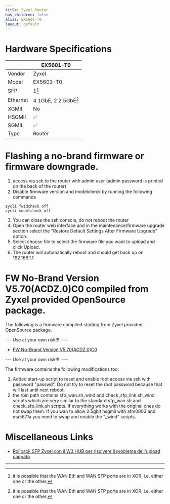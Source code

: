 ```yaml
---
title: Zyxel Router
has_children: false
alias: EX5601-T0
layout: default
---
```


# Hardware Specifications

|          | EX5601-T0              |
| -------- | ---------------------- |
| Vendor   | Zyxel                  |
| Model    | EX5601-T0              |
| SFP      | 1[^xor]                |
| Ethernet | 4 1GbE, 2 2.5GbE[^xor] |
| XGMII    | No                     |
| HSGMII   | ✅                     |
| SGMII    | ✅                     |
| Type     | Router                 |

# Flashing a no-brand firmware or firmware downgrade.

1. access via ssh to the router with admin user (admin password is printed on the back of the router)
2. Disable firmware version and modelcheck by running the following commands
```
zycli fwidcheck off
zycli modelcheck off
```
3. You can close the ssh console, do not reboot the router
4. Open the router web interface and in the maintenance/firmware upgrade section select the "Restore Default Settings After Firmware Upgrade" option.
5. Select choose file to select the firmware file you want to upload and click Upload.
6. The router will automatically reboot and should get back up on 192.168.1.1

# FW No-Brand Version V5.70(ACDZ.0)C0 compiled from Zyxel provided OpenSource package.
The following is a firmware compiled starting from Zyxel provided OpenSource package. 

--- Use at your own risk!!!! ---

- [FW No-Brand Version V5.70(ACDZ.0)C0](https://mega.nz/file/7FZlWTzQ#F8Q_whoW4h1ETRUAzHe4PXIiK6TVj7uay_OtZxfmR6k)

--- Use at your own risk!!!! ---

The firmware contains the following modifications too:

1. Added start-up script to reset and enable root access via ssh with password "passwd". Do not try to reset the root password because that will last until next reboot.
2. the /bin path contains sfp_wan.sh_wind and check_sfp_link.sh_wind scripts which are very similar to the standard sfp_wan.sh and check_sfp_link.sh scripts. If everything works with the original ones do not swap them. If you wan to allow 2.5gbit hsgmii with afm0003 and ma5671a you need to swap and enable the "_wind" scripts.

# Miscellaneous Links

- [Rollback SFP Zyxel con il W3 HUB per risolvere il problema dell'upload cappato](https://forum.fibra.click/d/36541-rollback-sfp-zyxel-con-il-w3-hub-per-risolvere-il-problema-dellupload-cappato)


---

[^xor]: it is possible that the WAN Eth and WAN SFP ports are in XOR, i.e. either one or the other.
